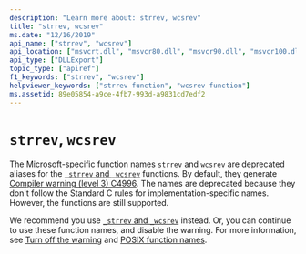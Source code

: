 ```yaml
---
description: "Learn more about: strrev, wcsrev"
title: "strrev, wcsrev"
ms.date: "12/16/2019"
api_name: ["strrev", "wcsrev"]
api_location: ["msvcrt.dll", "msvcr80.dll", "msvcr90.dll", "msvcr100.dll", "msvcr100_clr0400.dll", "msvcr110.dll", "msvcr110_clr0400.dll", "msvcr120.dll", "msvcr120_clr0400.dll", "ucrtbase.dll"]
api_type: ["DLLExport"]
topic_type: ["apiref"]
f1_keywords: ["strrev", "wcsrev"]
helpviewer_keywords: ["strrev function", "wcsrev function"]
ms.assetid: 89e05854-a9ce-4fb7-993d-a9831cd7edf2
---
```

# `strrev`, `wcsrev`

The Microsoft-specific function names `strrev` and `wcsrev` are deprecated aliases for the [`_strrev` and `_wcsrev`](strrev-wcsrev-mbsrev-mbsrev-l.md) functions. By default, they generate [Compiler warning (level 3) C4996](../../error-messages/compiler-warnings/compiler-warning-level-3-c4996.md). The names are deprecated because they don't follow the Standard C rules for implementation-specific names. However, the functions are still supported.

We recommend you use [`_strrev` and `_wcsrev`](strrev-wcsrev-mbsrev-mbsrev-l.md) instead. Or, you can continue to use these function names, and disable the warning. For more information, see [Turn off the warning](../../error-messages/compiler-warnings/compiler-warning-level-3-c4996.md#turn-off-the-warning) and [POSIX function names](../../error-messages/compiler-warnings/compiler-warning-level-3-c4996.md#posix-function-names).
